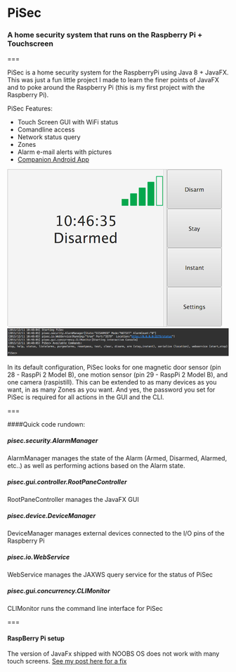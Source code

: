 # PiSec    
### A home security system that runs on the Raspberry Pi + Touchscreen
===  

PiSec is a home security system for the RaspberryPi using Java 8 + JavaFX. This was just a fun little project I made to learn the finer points of JavaFX and to poke around the Raspberry Pi (this is my first project with the Raspberry Pi).

PiSec Features:
* Touch Screen GUI with WiFi status
* Comandline access
* Network status query
* Zones
* Alarm e-mail alerts with pictures
* [Companion Android App](https://github.com/binarybird/PiSec-Android)

![alt text](screen.png "main gui")
![alt text](cmd.png "main cli")

In its default configuration, PiSec looks for one magnetic door sensor (pin 28 - RaspPi 2 Model B), one motion sensor (pin 29 - RaspPi 2 Model B), and one camera (raspistill). This can be extended to as many devices as you want, in as many Zones as you want. And yes, the password you set for PiSec is required for all actions in the GUI and the CLI.

===

####Quick code rundown:
##### pisec.security.AlarmManager
AlarmManager manages the state of the Alarm (Armed, Disarmed, Alarmed, etc..) as well as performing actions based on the Alarm state.
##### pisec.gui.controller.RootPaneController
RootPaneController manages the JavaFX GUI
##### pisec.device.DeviceManager
DeviceManager manages external devices connected to the I/O pins of the Raspberry Pi
##### pisec.io.WebService
WebService manages the JAXWS query service for the status of PiSec
##### pisec.gui.concurrency.CLIMonitor
CLIMonitor runs the command line interface for PiSec

===

#### RaspBerry Pi setup
The version of JavaFx shipped with NOOBS OS does not work with many touch screens. [See my post here for a fix](https://www.raspberrypi.org/forums/viewtopic.php?f=108&t=121268&p=818759#p818759)


